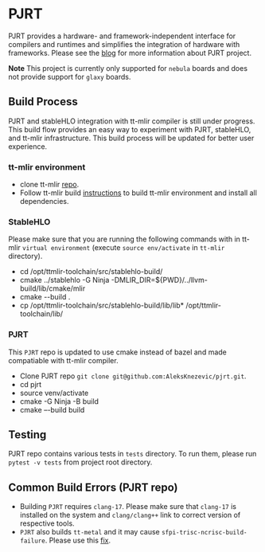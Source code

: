 # PJRT
PJRT provides a hardware- and framework-independent interface for compilers and runtimes and simplifies the integration of hardware with frameworks. Please see the [blog](https://opensource.googleblog.com/2023/05/pjrt-simplifying-ml-hardware-and-framework-integration.html) for more information about PJRT project.

**Note** This project is currently only supported for `nebula` boards and does not provide support for `glaxy` boards.

## Build Process
PJRT and stableHLO integration with tt-mlir compiler is still under progress. This build flow provides an easy way to experiment with PJRT, stableHLO, and tt-mlir infrastructure. This build process will be updated for better user experience.

### tt-mlir environment
- clone tt-mlir [repo](https://github.com/tenstorrent/tt-mlir).
- Follow tt-mlir build [instructions](https://docs.tenstorrent.com/tt-mlir/build.html) to build tt-mlir environment and install all dependencies.

### StableHLO
Please make sure that you are running the following commands with in tt-mlir `virtual environment` (execute `source env/activate` in `tt-mlir` directory).
- cd /opt/ttmlir-toolchain/src/stablehlo-build/
- cmake ../stablehlo -G Ninja -DMLIR_DIR=${PWD}/../llvm-build/lib/cmake/mlir
- cmake --build .
- cp /opt/ttmlir-toolchain/src/stablehlo-build/lib/lib* /opt/ttmlir-toolchain/lib/

### PJRT
This `PJRT` repo is updated to use cmake instead of bazel and made compatiable with tt-mlir compiler.
- Clone PJRT repo `git clone git@github.com:AleksKnezevic/pjrt.git`.
- cd pjrt
- source venv/activate
- cmake -G Ninja -B build
- cmake –-build build

## Testing
PJRT repo contains various tests in `tests` directory. To run them, please run `pytest -v tests` from project root directory.

## Common Build Errors (PJRT repo)
- Building `PJRT` requires `clang-17`. Please make sure that `clang-17` is installed on the system and `clang/clang++` link to correct version of respective tools.
- `PJRT` also builds `tt-metal` and it may cause `sfpi-trisc-ncrisc-build-failure`. Please use this [fix](https://docs.tenstorrent.com/tt-mlir/build.html#sfpi-trisc-ncrisc-build-failure).
